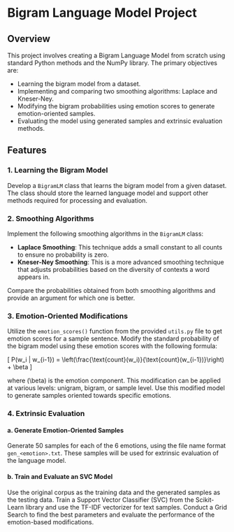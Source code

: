 
# Bigram Language Model Project

## Overview

This project involves creating a Bigram Language Model from scratch using standard Python methods and the NumPy library. The primary objectives are:

- Learning the bigram model from a dataset.
- Implementing and comparing two smoothing algorithms: Laplace and Kneser-Ney.
- Modifying the bigram probabilities using emotion scores to generate emotion-oriented samples.
- Evaluating the model using generated samples and extrinsic evaluation methods.

## Features

### 1. Learning the Bigram Model

Develop a `BigramLM` class that learns the bigram model from a given dataset. The class should store the learned language model and support other methods required for processing and evaluation.

### 2. Smoothing Algorithms

Implement the following smoothing algorithms in the `BigramLM` class:

- **Laplace Smoothing**: This technique adds a small constant to all counts to ensure no probability is zero.
- **Kneser-Ney Smoothing**: This is a more advanced smoothing technique that adjusts probabilities based on the diversity of contexts a word appears in.

Compare the probabilities obtained from both smoothing algorithms and provide an argument for which one is better.

### 3. Emotion-Oriented Modifications

Utilize the `emotion_scores()` function from the provided `utils.py` file to get emotion scores for a sample sentence. Modify the standard probability of the bigram model using these emotion scores with the following formula:

\[ P(w_i | w_{i-1}) = \left(\frac{\text{count}(w_i)}{\text{count}(w_{i-1})}\right) + \beta \]


where \(\beta\) is the emotion component. This modification can be applied at various levels: unigram, bigram, or sample level. Use this modified model to generate samples oriented towards specific emotions.

### 4. Extrinsic Evaluation

#### a. Generate Emotion-Oriented Samples

Generate 50 samples for each of the 6 emotions, using the file name format `gen_<emotion>.txt`. These samples will be used for extrinsic evaluation of the language model.

#### b. Train and Evaluate an SVC Model

Use the original corpus as the training data and the generated samples as the testing data. Train a Support Vector Classifier (SVC) from the Scikit-Learn library and use the TF-IDF vectorizer for text samples. Conduct a Grid Search to find the best parameters and evaluate the performance of the emotion-based modifications.
